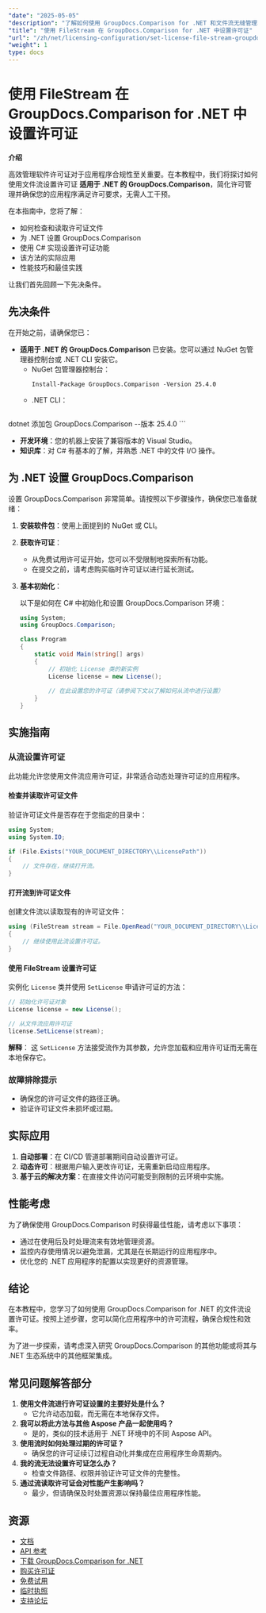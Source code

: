 ```yaml
---
"date": "2025-05-05"
"description": "了解如何使用 GroupDocs.Comparison for .NET 和文件流无缝管理软件许可证。本指南提供代码示例和最佳实践。"
"title": "使用 FileStream 在 GroupDocs.Comparison for .NET 中设置许可证"
"url": "/zh/net/licensing-configuration/set-license-file-stream-groupdocs-comparison-dotnet/"
"weight": 1
type: docs
---
```

# 使用 FileStream 在 GroupDocs.Comparison for .NET 中设置许可证

**介绍**

高效管理软件许可证对于应用程序合规性至关重要。在本教程中，我们将探讨如何使用文件流设置许可证 **适用于 .NET 的 GroupDocs.Comparison**，简化许可管理并确保您的应用程序满足许可要求，无需人工干预。

在本指南中，您将了解：
- 如何检查和读取许可证文件
- 为 .NET 设置 GroupDocs.Comparison
- 使用 C# 实现设置许可证功能
- 该方法的实际应用
- 性能技巧和最佳实践

让我们首先回顾一下先决条件。

## 先决条件

在开始之前，请确保您已：
- **适用于 .NET 的 GroupDocs.Comparison** 已安装。您可以通过 NuGet 包管理器控制台或 .NET CLI 安装它。
  - NuGet 包管理器控制台：
    ```shell
    Install-Package GroupDocs.Comparison -Version 25.4.0
    ```
  - .NET CLI：
    ```bash
dotnet 添加包 GroupDocs.Comparison --版本 25.4.0
    ```
- **开发环境**：您的机器上安装了兼容版本的 Visual Studio。
- **知识库**：对 C# 有基本的了解，并熟悉 .NET 中的文件 I/O 操作。

## 为 .NET 设置 GroupDocs.Comparison

设置 GroupDocs.Comparison 非常简单。请按照以下步骤操作，确保您已准备就绪：

1. **安装软件包**：使用上面提到的 NuGet 或 CLI。
2. **获取许可证**：
   - 从免费试用许可证开始，您可以不受限制地探索所有功能。
   - 在提交之前，请考虑购买临时许可证以进行延长测试。
3. **基本初始化**：

    以下是如何在 C# 中初始化和设置 GroupDocs.Comparison 环境：

    ```csharp
    using System;
    using GroupDocs.Comparison;

    class Program
    {
        static void Main(string[] args)
        {
            // 初始化 License 类的新实例
            License license = new License();
            
            // 在此设置您的许可证（请参阅下文以了解如何从流中进行设置）
        }
    }
    ```

## 实施指南

### 从流设置许可证

此功能允许您使用文件流应用许可证，非常适合动态处理许可证的应用程序。

#### 检查并读取许可证文件

验证许可证文件是否存在于您指定的目录中：

```csharp
using System;
using System.IO;

if (File.Exists("YOUR_DOCUMENT_DIRECTORY\\LicensePath"))
{
    // 文件存在，继续打开流。
}
```

#### 打开流到许可证文件

创建文件流以读取现有的许可证文件：

```csharp
using (FileStream stream = File.OpenRead("YOUR_DOCUMENT_DIRECTORY\\LicensePath"))
{
    // 继续使用此流设置许可证。
}
```

#### 使用 FileStream 设置许可证

实例化 `License` 类并使用 `SetLicense` 申请许可证的方法：

```csharp
// 初始化许可证对象
License license = new License();

// 从文件流应用许可证
license.SetLicense(stream);
```

**解释**： 这 `SetLicense` 方法接受流作为其参数，允许您加载和应用许可证而无需在本地保存它。

### 故障排除提示

- 确保您的许可证文件的路径正确。
- 验证许可证文件未损坏或过期。

## 实际应用

1. **自动部署**：在 CI/CD 管道部署期间自动设置许可证。
2. **动态许可**：根据用户输入更改许可证，无需重新启动应用程序。
3. **基于云的解决方案**：在直接文件访问可能受到限制的云环境中实施。

## 性能考虑

为了确保使用 GroupDocs.Comparison 时获得最佳性能，请考虑以下事项：
- 通过在使用后及时处理流来有效地管理资源。
- 监控内存使用情况以避免泄漏，尤其是在长期运行的应用程序中。
- 优化您的 .NET 应用程序的配置以实现更好的资源管理。

## 结论

在本教程中，您学习了如何使用 GroupDocs.Comparison for .NET 的文件流设置许可证。按照上述步骤，您可以简化应用程序中的许可流程，确保合规性和效率。

为了进一步探索，请考虑深入研究 GroupDocs.Comparison 的其他功能或将其与 .NET 生态系统中的其他框架集成。

## 常见问题解答部分

1. **使用文件流进行许可证设置的主要好处是什么？**
   - 它允许动态加载，而无需在本地保存文件。
2. **我可以将此方法与其他 Aspose 产品一起使用吗？**
   - 是的，类似的技术适用于 .NET 环境中的不同 Aspose API。
3. **使用流时如何处理过期的许可证？**
   - 确保您的许可证续订过程自动化并集成在应用程序生命周期内。
4. **我的流无法设置许可证怎么办？**
   - 检查文件路径、权限并验证许可证文件的完整性。
5. **通过流读取许可证会对性能产生影响吗？**
   - 最少，但请确保及时处置资源以保持最佳应用程序性能。

## 资源

- [文档](https://docs.groupdocs.com/comparison/net/)
- [API 参考](https://reference.groupdocs.com/comparison/net/)
- [下载 GroupDocs.Comparison for .NET](https://releases.groupdocs.com/comparison/net/)
- [购买许可证](https://purchase.groupdocs.com/buy)
- [免费试用](https://releases.groupdocs.com/comparison/net/)
- [临时执照](https://purchase.groupdocs.com/temporary-license/)
- [支持论坛](https://forum.groupdocs.com/c/comparison/)
